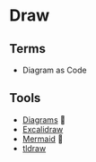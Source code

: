 # Draw

## Terms

- Diagram as Code

## Tools

- [Diagrams](/diagrams.net.md) 🌟
- [Excalidraw](https://excalidraw.com)
- [Mermaid](/mermaid/README.md) 🌟
- [tldraw](https://github.com/tldraw/tldraw)
